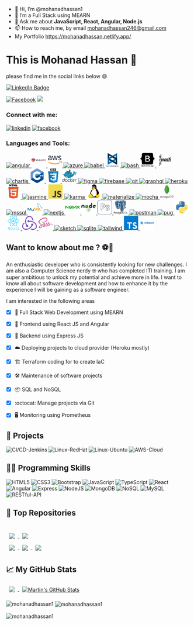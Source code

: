 - 👋 Hi, I’m @mohanadhassan1
- 👀 I’m a Full Stack using MEARN
- 💬 Ask me about **JavaScript, React, Angular, Node.js**
- 📫 How to reach me, by email mohanadhassan246@gmail.com
- My Portfolio https://mohanadhassan.netlify.app/
<!-- - 📄 Know about my experiences <a href="https://drive.google.com/file/d/19B3DYeQsnRvOTzhQXS6II7HHLswBnm-o/view?usp=sharing" rel="nofollow">MY RESUME</a> -->

<!---
mohanadhassan1/mohanadhassan1 is a ✨ special ✨ repository because its `README.md` (this file) appears on your GitHub profile.
You can click the Preview link to take a look at your changes.
--->


# This is Mohanad Hassan 👋 

please find me in the social links below 😅

[![LinkedIn Badge](https://img.shields.io/badge/LinkedIn-Profile-informational?style=flat&logo=linkedin&logoColor=white&color=0D76A8)](https://www.linkedin.com/in/mohanadhassan1/)
<!-- [![Twitter Badge](https://img.shields.io/badge/Twitter-Profile-informational?style=flat&logo=twitter&logoColor=white&color=1CA2F1)](https://twitter.com/mohanadhendawy) -->
[![Facebook](https://img.shields.io/badge/Facebook-Profile-informational?style=flat&logo=facebook&logoColor=white&color=1CA2F1)](https://www.facebook.com/mohanadhassan1/)
![](https://komarev.com/ghpvc/?username=mohanadhassan1&style=flat-square&color=blueviolet)


<h3 align="left">Connect with me:</h3>
<p align="left">
<a href="https://www.linkedin.com/in/mohanadhassan1/" target="blank"><img align="center" src="https://raw.githubusercontent.com/rahuldkjain/github-profile-readme-generator/master/src/images/icons/Social/linked-in-alt.svg" alt="linkedin" height="30" width="40" /></a>
<a href="https://www.facebook.com/mohanadhassan1/" target="blank"><img align="center" src="https://raw.githubusercontent.com/rahuldkjain/github-profile-readme-generator/master/src/images/icons/Social/facebook.svg" alt="facebook" height="30" width="40" /></a>
</p>

<h3 align="left">Languages and Tools:</h3>
<p align="left"> <a href="https://angular.io" target="_blank" rel="noreferrer"> <img src="https://angular.io/assets/images/logos/angular/angular.svg" alt="angular" width="40" height="40"/> </a> <a href="https://angular.io" target="_blank" rel="noreferrer"> <img src="https://raw.githubusercontent.com/devicons/devicon/master/icons/angularjs/angularjs-original-wordmark.svg" alt="angularjs" width="40" height="40"/> </a> <a href="https://aws.amazon.com" target="_blank" rel="noreferrer"> <img src="https://raw.githubusercontent.com/devicons/devicon/master/icons/amazonwebservices/amazonwebservices-original-wordmark.svg" alt="aws" width="40" height="40"/> </a> <a href="https://azure.microsoft.com/en-in/" target="_blank" rel="noreferrer"> <img src="https://www.vectorlogo.zone/logos/microsoft_azure/microsoft_azure-icon.svg" alt="azure" width="40" height="40"/> </a> <a href="https://babeljs.io/" target="_blank" rel="noreferrer"> <img src="https://www.vectorlogo.zone/logos/babeljs/babeljs-icon.svg" alt="babel" width="40" height="40"/> </a> <a href="https://backbonejs.org" target="_blank" rel="noreferrer"> <img src="https://raw.githubusercontent.com/devicons/devicon/master/icons/backbonejs/backbonejs-original-wordmark.svg" alt="backbonejs" width="40" height="40"/> </a> <a href="https://www.gnu.org/software/bash/" target="_blank" rel="noreferrer"> <img src="https://www.vectorlogo.zone/logos/gnu_bash/gnu_bash-icon.svg" alt="bash" width="40" height="40"/> </a> <a href="https://getbootstrap.com" target="_blank" rel="noreferrer"> <img src="https://raw.githubusercontent.com/devicons/devicon/master/icons/bootstrap/bootstrap-plain-wordmark.svg" alt="bootstrap" width="40" height="40"/> </a> <a href="https://canvasjs.com" target="_blank" rel="noreferrer"> <img src="https://raw.githubusercontent.com/Hardik0307/Hardik0307/master/assets/canvasjs-charts.svg" alt="canvasjs" width="40" height="40"/> </a> <a href="https://www.chartjs.org" target="_blank" rel="noreferrer"> <img src="https://www.chartjs.org/media/logo-title.svg" alt="chartjs" width="40" height="40"/> </a> <a href="https://www.w3schools.com/cpp/" target="_blank" rel="noreferrer"> <img src="https://raw.githubusercontent.com/devicons/devicon/master/icons/cplusplus/cplusplus-original.svg" alt="cplusplus" width="40" height="40"/> </a> <a href="https://www.w3schools.com/css/" target="_blank" rel="noreferrer"> <img src="https://raw.githubusercontent.com/devicons/devicon/master/icons/css3/css3-original-wordmark.svg" alt="css3" width="40" height="40"/> </a> <a href="https://www.docker.com/" target="_blank" rel="noreferrer"> <img src="https://raw.githubusercontent.com/devicons/devicon/master/icons/docker/docker-original-wordmark.svg" alt="docker" width="40" height="40"/> </a> <a href="https://www.figma.com/" target="_blank" rel="noreferrer"> <img src="https://www.vectorlogo.zone/logos/figma/figma-icon.svg" alt="figma" width="40" height="40"/> </a> <a href="https://firebase.google.com/" target="_blank" rel="noreferrer"> <img src="https://www.vectorlogo.zone/logos/firebase/firebase-icon.svg" alt="firebase" width="40" height="40"/> </a> <a href="https://git-scm.com/" target="_blank" rel="noreferrer"> <img src="https://www.vectorlogo.zone/logos/git-scm/git-scm-icon.svg" alt="git" width="40" height="40"/> </a> <a href="https://graphql.org" target="_blank" rel="noreferrer"> <img src="https://www.vectorlogo.zone/logos/graphql/graphql-icon.svg" alt="graphql" width="40" height="40"/> </a> <a href="https://heroku.com" target="_blank" rel="noreferrer"> <img src="https://www.vectorlogo.zone/logos/heroku/heroku-icon.svg" alt="heroku" width="40" height="40"/> </a> <a href="https://www.w3.org/html/" target="_blank" rel="noreferrer"> <img src="https://raw.githubusercontent.com/devicons/devicon/master/icons/html5/html5-original-wordmark.svg" alt="html5" width="40" height="40"/> </a> <a href="https://jasmine.github.io/" target="_blank" rel="noreferrer"> <img src="https://www.vectorlogo.zone/logos/jasmine/jasmine-icon.svg" alt="jasmine" width="40" height="40"/> </a> <a href="https://developer.mozilla.org/en-US/docs/Web/JavaScript" target="_blank" rel="noreferrer"> <img src="https://raw.githubusercontent.com/devicons/devicon/master/icons/javascript/javascript-original.svg" alt="javascript" width="40" height="40"/> </a> <a href="https://karma-runner.github.io/latest/index.html" target="_blank" rel="noreferrer"> <img src="https://raw.githubusercontent.com/detain/svg-logos/780f25886640cef088af994181646db2f6b1a3f8/svg/karma.svg" alt="karma" width="40" height="40"/> </a> <a href="https://www.linux.org/" target="_blank" rel="noreferrer"> <img src="https://raw.githubusercontent.com/devicons/devicon/master/icons/linux/linux-original.svg" alt="linux" width="40" height="40"/> </a> <a href="https://materializecss.com/" target="_blank" rel="noreferrer"> <img src="https://raw.githubusercontent.com/prplx/svg-logos/5585531d45d294869c4eaab4d7cf2e9c167710a9/svg/materialize.svg" alt="materialize" width="40" height="40"/> </a> <a href="https://mochajs.org" target="_blank" rel="noreferrer"> <img src="https://www.vectorlogo.zone/logos/mochajs/mochajs-icon.svg" alt="mocha" width="40" height="40"/> </a> <a href="https://www.mongodb.com/" target="_blank" rel="noreferrer"> <img src="https://raw.githubusercontent.com/devicons/devicon/master/icons/mongodb/mongodb-original-wordmark.svg" alt="mongodb" width="40" height="40"/> </a> <a href="https://www.microsoft.com/en-us/sql-server" target="_blank" rel="noreferrer"> <img src="https://www.svgrepo.com/show/303229/microsoft-sql-server-logo.svg" alt="mssql" width="40" height="40"/> </a> <a href="https://www.mysql.com/" target="_blank" rel="noreferrer"> <img src="https://raw.githubusercontent.com/devicons/devicon/master/icons/mysql/mysql-original-wordmark.svg" alt="mysql" width="40" height="40"/> </a> <a href="https://nextjs.org/" target="_blank" rel="noreferrer"> <img src="https://cdn.worldvectorlogo.com/logos/nextjs-2.svg" alt="nextjs" width="40" height="40"/> </a> <a href="https://www.nginx.com" target="_blank" rel="noreferrer"> <img src="https://raw.githubusercontent.com/devicons/devicon/master/icons/nginx/nginx-original.svg" alt="nginx" width="40" height="40"/> </a> <a href="https://nodejs.org" target="_blank" rel="noreferrer"> <img src="https://raw.githubusercontent.com/devicons/devicon/master/icons/nodejs/nodejs-original-wordmark.svg" alt="nodejs" width="40" height="40"/> </a> <a href="https://www.photoshop.com/en" target="_blank" rel="noreferrer"> <img src="https://raw.githubusercontent.com/devicons/devicon/master/icons/photoshop/photoshop-line.svg" alt="photoshop" width="40" height="40"/> </a> <a href="https://www.postgresql.org" target="_blank" rel="noreferrer"> <img src="https://raw.githubusercontent.com/devicons/devicon/master/icons/postgresql/postgresql-original-wordmark.svg" alt="postgresql" width="40" height="40"/> </a> <a href="https://postman.com" target="_blank" rel="noreferrer"> <img src="https://www.vectorlogo.zone/logos/getpostman/getpostman-icon.svg" alt="postman" width="40" height="40"/> </a> <a href="https://pugjs.org" target="_blank" rel="noreferrer"> <img src="https://cdn.worldvectorlogo.com/logos/pug.svg" alt="pug" width="40" height="40"/> </a> <a href="https://www.python.org" target="_blank" rel="noreferrer"> <img src="https://raw.githubusercontent.com/devicons/devicon/master/icons/python/python-original.svg" alt="python" width="40" height="40"/> </a> <a href="https://reactjs.org/" target="_blank" rel="noreferrer"> <img src="https://raw.githubusercontent.com/devicons/devicon/master/icons/react/react-original-wordmark.svg" alt="react" width="40" height="40"/> </a> <a href="https://redux.js.org" target="_blank" rel="noreferrer"> <img src="https://raw.githubusercontent.com/devicons/devicon/master/icons/redux/redux-original.svg" alt="redux" width="40" height="40"/> </a> <a href="https://sass-lang.com" target="_blank" rel="noreferrer"> <img src="https://raw.githubusercontent.com/devicons/devicon/master/icons/sass/sass-original.svg" alt="sass" width="40" height="40"/> </a> <a href="https://www.sketch.com/" target="_blank" rel="noreferrer"> <img src="https://www.vectorlogo.zone/logos/sketchapp/sketchapp-icon.svg" alt="sketch" width="40" height="40"/> </a> <a href="https://www.sqlite.org/" target="_blank" rel="noreferrer"> <img src="https://www.vectorlogo.zone/logos/sqlite/sqlite-icon.svg" alt="sqlite" width="40" height="40"/> </a> <a href="https://tailwindcss.com/" target="_blank" rel="noreferrer"> <img src="https://www.vectorlogo.zone/logos/tailwindcss/tailwindcss-icon.svg" alt="tailwind" width="40" height="40"/> </a> <a href="https://www.typescriptlang.org/" target="_blank" rel="noreferrer"> <img src="https://raw.githubusercontent.com/devicons/devicon/master/icons/typescript/typescript-original.svg" alt="typescript" width="40" height="40"/> </a> <a href="https://webpack.js.org" target="_blank" rel="noreferrer"> <img src="https://raw.githubusercontent.com/devicons/devicon/d00d0969292a6569d45b06d3f350f463a0107b0d/icons/webpack/webpack-original-wordmark.svg" alt="webpack" width="40" height="40"/> </a> </p>



<!-- Hello 👋 -->

## Want to know about me ? ⚽👦

An enthusiastic developer who is consistently looking for new challenges. I am also a Computer Science nerdy 🤓 who has completed ITI training. I am super ambitious to unlock my potential and achieve more in life.
I want to know all about software development and how to enhance it by the experience I will be gaining as a software engineer.

I am interested in the following areas 

- [x] 📱 Full Stack Web Development using MEARN
- [x] 🔄 Frontend using React JS and Angular
- [x] 📜 Backend using Express JS
- [x] ☁️ Deploying projects to cloud provider (Heroku mostly)
- [X] 🏗️ Terraform coding for to create IaC
- [X] 🛠️ Maintenance of software projects
- [x] 📦 SQL and NoSQL
- [x] :octocat: Manage projects via Git
- [x] 🖥️ Monitoring using Prometheus 


## 🐙 Projects

![CI/CD-Jenkins](https://img.shields.io/badge/CI/CD-Jenkins-informational?style=flat&logo=jenkins&logoColor=white&color=4AB197)
![Linux-RedHat](https://img.shields.io/badge/Linux-RedHat-informational?style=flat&logo=RedHat&logoColor=white&color=4AB197)
![Linux-Ubuntu](https://img.shields.io/badge/Linux-Ubuntu-informational?style=flat&logo=ubuntu&logoColor=white&color=4AB197)
![AWS-Cloud](https://img.shields.io/badge/AWS-cloud-informational?style=flat&logo=Amazon%20AWS&logoColor=white&color=4AB197)

<!--
## 🐙 Skills

![RESTful-API](https://img.shields.io/badge/restful-restful%20api-informational?style=flat&logo=jenkins&logoColor=white&color=4AB197)
![CI/CD-Jenkins](https://img.shields.io/badge/CI/CD-Jenkins-informational?style=flat&logo=jenkins&logoColor=white&color=4AB197)
![Linux-RedHat](https://img.shields.io/badge/Linux-RedHat-informational?style=flat&logo=RedHat&logoColor=white&color=4AB197)
![Linux-Ubuntu](https://img.shields.io/badge/Linux-Ubuntu-informational?style=flat&logo=ubuntu&logoColor=white&color=4AB197)
![AWS-Cloud](https://img.shields.io/badge/AWS-cloud-informational?style=flat&logo=Amazon%20AWS&logoColor=white&color=4AB197)
-->


## 👨‍💻 Programming Skills

![HTML5](https://img.shields.io/badge/HTML5-informational?style=flat&logo=html5&logoColor=white&color=4AB197)
![CSS3](https://img.shields.io/badge/CSS3-informational?style=flat&logo=css3&logoColor=white&color=4AB197)
![Bootstrap](https://img.shields.io/badge/Bootstrap-informational?style=flat&logo=bootstrap&logoColor=white&color=4AB197)
![JavaScript](https://img.shields.io/badge/JavaScript-informational?style=flat&logo=javascript&logoColor=white&color=4AB197)
![TypeScript](https://img.shields.io/badge/TypeScript-informational?style=flat&logo=typescript&logoColor=white&color=4AB197)
![React](https://img.shields.io/badge/REACT-informational?style=flat&logo=react&logoColor=white&color=4AB197)
![Angular](https://img.shields.io/badge/ANGULAR-informational?style=flat&logo=angular&logoColor=white&color=4AB197)
![Express](https://img.shields.io/badge/EXPRESS-informational?style=flat&logo=express&logoColor=white&color=4AB197)
![NodeJS](https://img.shields.io/badge/NodeJS-informational?style=flat&logo=nodedotjs&logoColor=white&color=4AB197)
![MongoDB](https://img.shields.io/badge/MONGODB-informational?style=flat&logo=mongodb&logoColor=white&color=4AB197)
![NoSQL](https://img.shields.io/badge/NOSQL-informational?style=flat&logo=nosql&logoColor=white&color=4AB197)
![MySQL](https://img.shields.io/badge/MYSQL-informational?style=flat&logo=mysql&logoColor=white&color=4AB197)
![RESTful-API](https://img.shields.io/badge/restful-restful%20api-informational?style=flat&logo=jenkins&logoColor=white&color=4AB197)



<!--
<details>
<summary>Soft Skills</summary>
<br>
  
![Research](https://img.shields.io/badge/Research-informational?style=flat&color=4AB197)
![Effective Listening](https://img.shields.io/badge/Effective%20Listening-informational?style=flat&color=4AB197)
![Team Player](https://img.shields.io/badge/Team%20Player-informational?style=flat&color=4AB197)
![Adaptability](https://img.shields.io/badge/Adaptability-informational?style=flat&color=4AB197)
![Time Management](https://img.shields.io/badge/Time%20Management-informational?style=flat&color=4AB197)
![Problem Solving](https://img.shields.io/badge/Problem%20Solving-informational?style=flat&color=4AB197)
![Critical Thinking](https://img.shields.io/badge/Critical%20Thinking-informational?style=flat&color=4AB197)


</details>
-->


## 📌 Top Repositories
<br>

<a href="https://github.com/abdelrahman-saad/Terraform_lab2">
  <img align="center" style="margin:0.5rem" src="https://github-readme-stats.vercel.app/api/pin/?username=abdelrahman-saad&repo=Terraform_lab2&title_color=ffffff&text_color=c9cacc&icon_color=4AB197&bg_color=1A2B34" />
</a>
<a href="https://github.com/abdelrahman-saad/crowd_funding">
  <img align="center" style="margin:0.5rem" src="https://github-readme-stats.vercel.app/api/pin/?username=abdelrahman-saad&repo=crowd_funding&title_color=ffffff&text_color=c9cacc&icon_color=4AB197&bg_color=1A2B34" />
</a>
<br>
<a href="https://github.com/abdelrahman-saad/Airline-Crew-Scheduler">
  <img align="center" style="margin:0.5rem" src="https://github-readme-stats.vercel.app/api/pin/?username=abdelrahman-saad&repo=Airline-Crew-Scheduler&title_color=ffffff&text_color=c9cacc&icon_color=4AB197&bg_color=1A2B34" />
</a>
<a href="https://github.com/abdelrahman-saad/Bash_project">
  <img align="center" style="margin:0.5rem" src="https://github-readme-stats.vercel.app/api/pin/?username=abdelrahman-saad&repo=Bash_project&title_color=ffffff&text_color=c9cacc&icon_color=4AB197&bg_color=1A2B34" />
</a>

<a href="https://github.com/abdelrahman-saad/ansible_labs">
  <img align="center" style="margin:0.5rem" src="https://github-readme-stats.vercel.app/api/pin/?username=abdelrahman-saad&repo=ansible_labs&title_color=ffffff&text_color=c9cacc&icon_color=4AB197&bg_color=1A2B34" />
</a>

## 📈 My GitHub Stats

<a href="https://github.com/mohanadhassan1">
  <img align="center" style="margin:0.5rem" src="https://github-readme-stats.vercel.app/api/top-langs/?username=abdelrahman-saad&hide=html,css&title_color=ffffff&text_color=c9cacc&icon_color=4AB197&bg_color=1A2B34" />
</a>

<a href="https://github.com/mohanadhassan1">
  <img align="center" style="margin:0.5rem" src="https://github-readme-stats.vercel.app/api?username=abdelrahman-saad&show_icons=true&count_private=true&title_color=ffffff&text_color=c9cacc&icon_color=4AB097&bg_color=1A2B34" alt="Martin's GitHub Stats" />
</a>







<p><img align="left" src="https://github-readme-stats.vercel.app/api/top-langs?username=mohanadhassan1&show_icons=true&locale=en&layout=compact" alt="mohanadhassan1" /></p>

<p>&nbsp;<img align="center" src="https://github-readme-stats.vercel.app/api?username=mohanadhassan1&show_icons=true&locale=en" alt="mohanadhassan1" /></p>

<p><img align="center" src="https://github-readme-streak-stats.herokuapp.com/?user=mohanadhassan1&" alt="mohanadhassan1" /></p>

